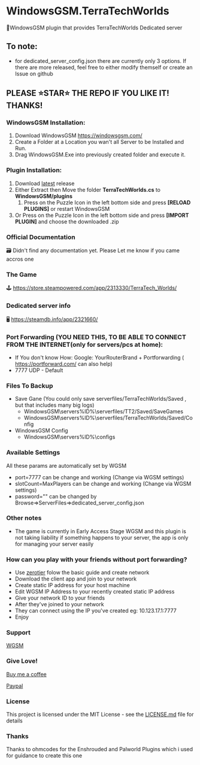 # WindowsGSM.TerraTechWorlds
🧩WindowsGSM plugin that provides TerraTechWorlds Dedicated server


## To note:
- for dedicated_server_config.json there are currently only 3 options. If there are more released, feel free to either modify themself or create an Issue on github


## PLEASE ⭐STAR⭐ THE REPO IF YOU LIKE IT! THANKS!

### WindowsGSM Installation: 
1. Download  WindowsGSM https://windowsgsm.com/ 
2. Create a Folder at a Location you wan't all Server to be Installed and Run.
3. Drag WindowsGSM.Exe into previously created folder and execute it.

### Plugin Installation:
1. Download [latest](https://https://github.com/Raziel7893/WindowsGSM.terratechworlds/releases/latest) release
2. Either Extract then Move the folder **TerraTechWorlds.cs** to **WindowsGSM/plugins** 
    1. Press on the Puzzle Icon in the left bottom side and press **[RELOAD PLUGINS]** or restart WindowsGSM
3. Or Press on the Puzzle Icon in the left bottom side and press **[IMPORT PLUGIN]** and choose the downloaded .zip

### Official Documentation
🗃️ Didn't find any documentation yet. Please Let me know if you came accros one

### The Game
🕹️ https://store.steampowered.com/app/2313330/TerraTech_Worlds/

### Dedicated server info
🖥️ https://steamdb.info/app/2321660/

### Port Forwarding (YOU NEED THIS, TO BE ABLE TO CONNECT FROM THE INTERNET(only for servers/pcs at home):
- If You don't know How: Google: YourRouterBrand + Portforwarding ( https://portforward.com/ can also help)
- 7777 UDP - Default

### Files To Backup
- Save Gane (You could only save serverfiles/TerraTechWorlds/Saved , but that includes many big logs)
  - WindowsGSM\servers\%ID%\serverfiles/TT2/Saved/SaveGames
  - WindowsGSM\servers\%ID%\serverfiles/TerraTechWorlds/Saved/Config
- WindowsGSM Config
  - WindowsGSM\servers\%ID%\configs

### Available Settings
All these params are automatically set by WGSM
- port=7777                     can be change and working (Change via WGSM settings)
- slotCount=MaxPlayers			can be change and working (Change via WGSM settings) 
- password=""					can be changed by Browse=>ServerFiles=>dedicated_server_config.json

### Other notes
- The game is currently in Early Access Stage WGSM and this plugin is not taking liability if something happens to your server, the app is only for managing your server easily

### How can you play with your friends without port forwarding?
- Use [zerotier](https://www.zerotier.com/) folow the basic guide and create network
- Download the client app and join to your network
- Create static IP address for your host machine
- Edit WGSM IP Address to your recently created static IP address
- Give your network ID to your friends
- After they've joined to your network
- They can connect using the IP you've created eg: 10.123.17.1:7777
- Enjoy

### Support
[WGSM](https://discord.com/channels/590590698907107340/645730252672335893)

### Give Love!
[Buy me a coffee](https://ko-fi.com/raziel7893)

[Paypal](https://paypal.me/raziel7893)

### License
This project is licensed under the MIT License - see the <a href="https://github.com/raziel7893/WindowsGSM.TerraTechWorlds/blob/main/LICENSE">LICENSE.md</a> file for details

### Thanks
Thanks to ohmcodes for the Enshrouded and Palworld Plugins which i used for guidance to create this one
